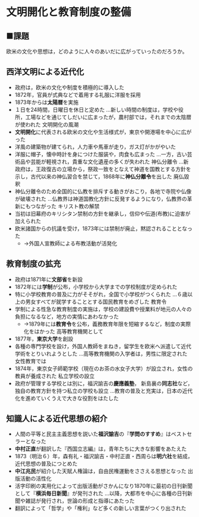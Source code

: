 # 文明開化と教育制度の整備

## ■課題
欧米の文化や思想は，どのように人々のあいだに広がっていったのだろうか。

## 西洋文明による近代化
- 政府は，欧米の文化や制度を積極的に導入した
- 1872年，官員が式典などで着用する礼服に洋服を採用
- 1873年からは**太陽暦**を実施
- １日を24時間，日曜日を休日と定めた
…新しい時間の制度は，学校や役所，工場などを通じてしだいに広まったが，農村部では，それまでの太陰暦が使われた
文明開化の風潮
- **文明開化**に代表される欧米の文化や生活様式が，東京や開港場を中心に広がった
- 洋風の建築物が建てられ，人力車や馬車が走り，ガス灯がかがやいた
- 洋服に帽子，懐中時計を身につけた服装や，肉食も広まった
…一方，古い芸術品や芸能が軽視され，貴重な文化遺産の多くが失われた
神仏分離令
…新政府は，王政復古の立場から，祭政一致をとなえて神道を国教とする方針を示し，古代以来の神仏習合を禁じて，1868年に**神仏分離令**を出した
廃仏毀釈
- 神仏分離令のため全国的に仏教を排斥する動きがおこり，各地で寺院や仏像が破壊された
…仏教界は神道国教化方針に反発するようになり，仏教界の革新にもつながった
キリスト教の解禁
- 当初は旧幕府のキリシタン禁制の方針を継承し，信仰や伝道(布教)に迫害が加えられた
- 欧米諸国からの抗議を受け，1873年には禁制が廃止，黙認されることとなった
	- →外国人宣教師による布教活動が活発化

## 教育制度の拡充
- 政府は1871年に**文部省**を新設
- 1872年には**学制**が公布，小学校から大学までの学校制度が定められた
- 特に小学校教育の普及に力がそそがれ，全国で小学校がつくられた
…６歳以上の男女すべてが就学することとする国民教育をめざした
教育令
- 学制による性急な教育制度の実施は，学校の建設費や授業料が地元の人々の負担になるなど，地方の実情にあわなかった
	- →1879年には**教育令**を公布，義務教育年限を短縮するなど，制度の実際化をはかった
高等教育機関として
- 1877年，**東京大学**を創設
- 各種の専門学校を設け，外国人教師をまねき，留学生を欧米へ派遣して近代学術をとりいれようとした
…高等教育機関の入学者は，男性に限定された
女性教育では
- 1874年，東京女子師範学校（現在のお茶の水女子大学）が設立され，女性の教員が養成された
私立学校の設立
- 政府が管理する学校とは別に，福沢諭吉の**慶應義塾**，
新島襄の**同志社**など，独自の教育方針を持つ私立の学校も設立
…教育の普及と充実は，日本の近代化を進めていくうえで大きな役割をはたした

## 知識人による近代思想の紹介
- 人間の平等と民主主義思想を説いた**福沢諭吉**の『**学問のすすめ**』はベストセラーとなった
- **中村正直**が翻訳した『西国立志編』は，青年たちに大きな影響をあたえた
- 1873（明治６）年，森有礼・福沢諭吉・中村正直・西周らは**明六社**を結成，近代思想の普及につとめた
- **中江兆民**が紹介した天賦人権論は，自由民権運動をささえる思想となった
出版活動の活性化
- 活字印刷の実用化によって出版活動がさかんになり1870年に最初の日刊新聞として『**横浜毎日新聞**』が発刊された
…以降，大都市を中心に各種の日刊新聞や雑誌が発行され，世論の形成と指導にあたった
- 翻訳によって「哲学」や「権利」など多くの新しい言葉がつくり出された